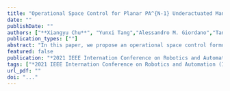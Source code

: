 ```yaml
---
title: "Operational Space Control for Planar PA^{N-1} Underactuated Manipulators Using Orthogonal Projection and Quadratic Programming"
date: ""
publishDate: ""
authors: ["**Xiangyu Chu**", "Yunxi Tang","Alessandro M. Giordano","Tan Chen", " K. W. Samuel Au"]
publication_types: [""]
abstract: "In this paper, we propose an operational space control formulation for a planar N-link underactuated manipulator (PA^{N-1}) with a passive first joint subject to actuator constraints (N is greater than 3 or equal to 3), covering both stabilization and tracking tasks. Such underactuated manipulators have an inherent first-order nonholonomic constraint, allowing us to project their dynamics to a space consistent with the nonholonomic constraint. Based on the constrained dynamics, we can design operational space controllers with respect to tasks assuming that all joints of the manipulator are active. Due to underactuation, we design a Quadratic Programming (QP) based controller to minimize the error between the desired torque commands and available motor torques in the null space of the constraint, as well as involve the constraint of motor outputs. The proposed control framework was demonstrated by stabilization and tracking tasks in simulations with both planar PA^{2} and PA^{3} manipulators. Furthermore, we verified the controller experimentally using a planar PA^{2} robot."
featured: false
publication: "*2021 IEEE Internation Conference on Robotics and Automation (ICRA)*"
tags: ["*2021 IEEE Internation Conference on Robotics and Automation (ICRA)*"]
url_pdf: ""
doi: "..."
---
```


